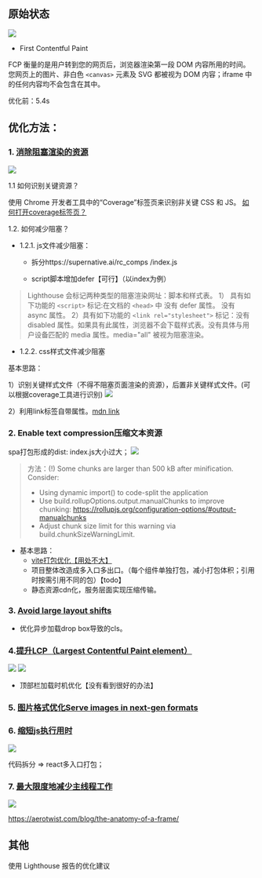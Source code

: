 ## 原始状态
<img src='./static/webperformance_2024-04-14-14-46-17.png'/>

- First Contentful Paint

FCP 衡量的是用户转到您的网页后，浏览器渲染第一段 DOM 内容所用的时间。 您网页上的图片、非白色 ```<canvas>``` 元素及 SVG 都被视为 DOM 内容；iframe 中的任何内容均不会包含在其中。

优化前：5.4s


## 优化方法：

###  1. [消除阻塞渲染的资源](https://developer.chrome.com/docs/lighthouse/performance/render-blocking-resources?utm_source=lighthouse&utm_medium=lr&hl=zh-cn)

  <img src='./static/webperformance_2024-04-14-15-08-35.png'/>

1.1 如何识别关键资源？
  
使用 Chrome 开发者工具中的“Coverage”标签页来识别非关键 CSS 和 JS。
[如何打开coverage标签页？](https://developer.chrome.com/docs/devtools/coverage?hl=zh-cn)

1.2. 如何减少阻塞？

* 1.2.1. js文件减少阻塞：

  - 拆分https://supernative.ai/rc_comps
/index.js

  - script脚本增加defer【可行】（以index为例）

> Lighthouse 会标记两种类型的阻塞渲染网址：脚本和样式表。
> 1） 具有如下功能的 ```<script>``` 标记:在文档的 ```<head>``` 中 没有 defer 属性。 没有 async 属性。
> 2）具有如下功能的 ```<link rel="stylesheet">``` 标记：没有 disabled 属性。如果具有此属性，浏览器不会下载样式表。没有具体与用户设备匹配的 media 属性。media="all" 被视为阻塞渲染。

* 1.2.2. css样式文件减少阻塞

基本思路：

1）识别关键样式文件（不得不阻塞页面渲染的资源），后置非关键样式文件。(可以根据coverage工具进行识别)
<img src='./static/webperformance_2024-04-14-17-24-49.png'/>

2）利用link标签自带属性。[mdn link](https://developer.mozilla.org/zh-CN/docs/Web/HTML/Attributes/rel)


### 2. Enable text compression压缩文本资源
spa打包形成的dist: index.js大小过大；
<img src='./static/webperformance_2024-04-14-17-43-07.png'/>
> 方法：(!) Some chunks are larger than 500 kB after minification. Consider:
> - Using dynamic import() to code-split the application
> - Use build.rollupOptions.output.manualChunks to improve chunking: 
> https://rollupjs.org/configuration-options/#output-manualchunks
> - Adjust chunk size limit for this warning via build.chunkSizeWarningLimit.

- 基本思路：
  - [vite打包优化【用处不大】](https://developer.aliyun.com/article/1441756)
  - 项目整体改造成多入口多出口。（每个组件单独打包，减小打包体积；引用时按需引用不同的包）【todo】
  - 静态资源cdn化，服务层面实现压缩传输。

### 3. [Avoid large layout shifts](https://web.dev/articles/optimize-cls?utm_source=lighthouse&utm_medium=devtools&hl=zh-cn)

- 优化异步加载drop box导致的cls。

### 4.[提升LCP（Largest Contentful Paint element）]()
<img src='./static/webperformance_2024-04-14-17-05-44.png'/>
<img src='./static/webperformance_2024-04-15-23-54-32.png'/>

- 顶部栏加载时机优化【没有看到很好的办法】

### 5. [图片格式优化Serve images in next-gen formats](https://developer.chrome.com/docs/lighthouse/performance/uses-webp-images?utm_source=lighthouse&utm_medium=devtools&hl=zh-cn)


### 6. [缩短js执行用时](https://developer.chrome.com/docs/lighthouse/performance/bootup-time?utm_source=lighthouse&utm_medium=lr&hl=zh-cn)
<img src='./static/webperformance_2024-04-16-01-51-19.png'/>

代码拆分 => react多入口打包；

### 7. [最大限度地减少主线程工作](https://developer.chrome.com/docs/lighthouse/performance/mainthread-work-breakdown?utm_source=lighthouse&utm_medium=lr&hl=zh-cn)

<img src='./static/webperformance_2024-04-16-02-47-29.png'/>

https://aerotwist.com/blog/the-anatomy-of-a-frame/

## 其他

使用 Lighthouse 报告的优化建议
